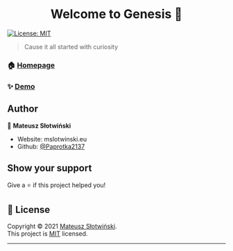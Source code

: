 <h1 align="center">Welcome to Genesis 👋</h1>
<p>
  <a href="opensource.org/licenses/MIT" target="_blank">
    <img alt="License: MIT" src="https://img.shields.io/badge/License-MIT-yellow.svg" />
  </a>
</p>

> Cause it all started with curiosity

### 🏠 [Homepage](genesis.mslotwinski.eu)

### ✨ [Demo](genesis-foundation.netlify.app)

## Author

👤 **Mateusz Słotwiński**

* Website: mslotwinski.eu
* Github: [@Paprotka2137](https://github.com/Paprotka2137)

## Show your support

Give a ⭐️ if this project helped you!

## 📝 License

Copyright © 2021 [Mateusz Słotwiński](https://github.com/Paprotka2137).<br />
This project is [MIT](opensource.org/licenses/MIT) licensed.

***